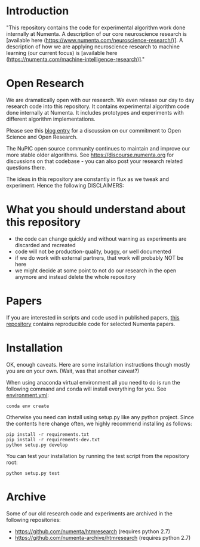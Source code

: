Introduction
==============

"This repository contains the code for experimental algorithm work done internally at Numenta. A description of our core neuroscience research is [available here (https://www.numenta.com/neuroscience-research/)]. A description of how we are applying neuroscience research to machine learning (our current focus) is [available here (https://numenta.com/machine-intelligence-research)]."

Open Research
==============

We are dramatically open with our research. We even release our day to day research code into this repository. It contains experimental algorithm code done internally at Numenta. It includes prototypes and experiments with different algorithm implementations.

Please see this [blog entry](https://numenta.com/blog/2018/10/22/framework_for_intelligence_commitment_to_open_science/) for a discussion on our commitment to Open Science and Open Research.

The NuPIC open source community continues to maintain and improve our more stable older algorithms. See https://discourse.numenta.org for discussions on that codebase - you can also post your research related questions there.

The ideas in this repository are constantly in flux as we tweak and experiment. Hence the following DISCLAIMERS:
 
What you should understand about this repository
================================================

- the code can change quickly and without warning as experiments are discarded and recreated
- code will not be production-quality, buggy, or well documented
- if we do work with external partners, that work will probably NOT be here
- we might decide at some point to not do our research in the open anymore and instead delete the whole repository

Papers
======

If you are interested in scripts and code used in published papers, [this repository](https://github.com/numenta/htmpapers) contains reproducible code for selected Numenta papers.

Installation
============

OK, enough caveats. Here are some installation instructions though mostly you are on your own. (Wait, was that another caveat?)

When using anaconda virtual environment all you need to do is run the following command and conda will install everything for you. See [environment.yml](./environment.yml):

    conda env create

Otherwise you need can install using setup.py like any python project. Since the contents here change often, we highly recommend installing as follows:
    
    pip install -r requirements.txt
    pip install -r requirements-dev.txt
    python setup.py develop

You can test your installation by running the test script from the repository root:

    python setup.py test
  

Archive
=======

Some of our old research code and experiments are archived in the following repositories: 
 
* https://github.com/numenta/htmresearch (requires python 2.7)
* https://github.com/numenta-archive/htmresearch (requires python 2.7)

